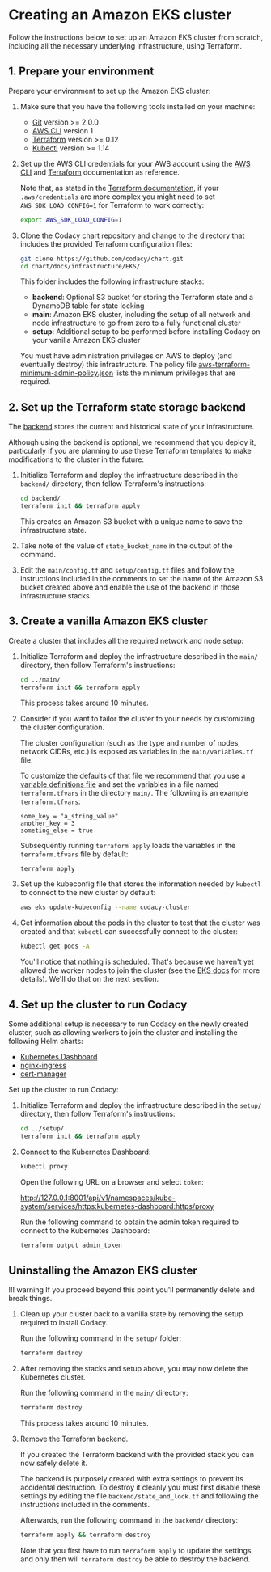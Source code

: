 # Creating an Amazon EKS cluster

Follow the instructions below to set up an Amazon EKS cluster from scratch, including all the necessary underlying infrastructure, using Terraform.

## 1. Prepare your environment

Prepare your environment to set up the Amazon EKS cluster:

1.  Make sure that you have the following tools installed on your machine:

    -   [Git](https://git-scm.com/book/en/v2/Getting-Started-Installing-Git) version >= 2.0.0
    -   [AWS CLI](https://docs.aws.amazon.com/cli/latest/userguide/install-cliv1.html) version 1
    -   [Terraform](https://learn.hashicorp.com/terraform/getting-started/install.html) version >= 0.12
    -   [Kubectl](https://kubernetes.io/docs/tasks/tools/install-kubectl/) version >= 1.14

2.  Set up the AWS CLI credentials for your AWS account using the [AWS CLI](https://docs.aws.amazon.com/polly/latest/dg/setup-aws-cli.html) and [Terraform](https://www.terraform.io/docs/providers/aws/index.html) documentation as reference.

    Note that, as stated in the [Terraform documentation](https://www.terraform.io/docs/providers/aws/index.html#shared-credentials-file), if your `.aws/credentials` are more complex you might need to set `AWS_SDK_LOAD_CONFIG=1` for Terraform to work correctly:

    ```bash
    export AWS_SDK_LOAD_CONFIG=1
    ```

3.  Clone the Codacy chart repository and change to the directory that includes the provided Terraform configuration files:

    ```bash
    git clone https://github.com/codacy/chart.git
    cd chart/docs/infrastructure/EKS/
    ```

    This folder includes the following infrastructure stacks:

    -   **backend**: Optional S3 bucket for storing the Terraform state and a DynamoDB table for state locking
    -   **main**: Amazon EKS cluster, including the setup of all network and node infrastructure to go from zero to a fully functional cluster
    -   **setup**: Additional setup to be performed before installing Codacy on your vanilla Amazon EKS cluster

    You must have administration privileges on AWS to deploy (and eventually destroy) this infrastructure. The policy file [aws-terraform-minimum-admin-policy.json](https://raw.githubusercontent.com/codacy/chart/master/docs/infrastructure/EKS/aws-terraform-minimum-admin-policy.json) lists the minimum privileges that are required.

## 2. Set up the Terraform state storage backend

The [backend](https://www.terraform.io/docs/backends/index.html) stores the current and historical state of your infrastructure.

Although using the backend is optional, we recommend that you deploy it, particularly if you are planning to use these Terraform templates to make modifications to the cluster in the future:

1.  Initialize Terraform and deploy the infrastructure described in the `backend/` directory, then follow Terraform's instructions:

    ```bash
    cd backend/
    terraform init && terraform apply
    ```

    This creates an Amazon S3 bucket with a unique name to save the infrastructure state.

2.  Take note of the value of `state_bucket_name` in the output of the command.

3.  Edit the `main/config.tf` and `setup/config.tf` files and follow the instructions included in the comments to set the name of the Amazon S3 bucket created above and enable the use of the backend in those infrastructure stacks.

## 3. Create a vanilla Amazon EKS cluster

Create a cluster that includes all the required network and node setup:

1.  Initialize Terraform and deploy the infrastructure described in the `main/` directory, then follow Terraform's instructions:

    ```bash
    cd ../main/
    terraform init && terraform apply
    ```

    This process takes around 10 minutes.

2.  Consider if you want to tailor the cluster to your needs by customizing the cluster configuration.

    The cluster configuration (such as the type and number of nodes, network CIDRs, etc.) is exposed as variables in the `main/variables.tf` file.

    To customize the defaults of that file we recommend that you use a [variable definitions file](https://www.terraform.io/docs/configuration/variables.html#variable-definitions-tfvars-files) and set the variables in a file named `terraform.tfvars` in the directory `main/`. The following is an example `terraform.tfvars`:

    ```text
    some_key = "a_string_value"
    another_key = 3
    someting_else = true
    ```

    Subsequently running `terraform apply` loads the variables in the `terraform.tfvars` file by default:

    ```bash
    terraform apply
    ```

3.  Set up the kubeconfig file that stores the information needed by `kubectl` to connect to the new cluster by default:

    ```bash
    aws eks update-kubeconfig --name codacy-cluster
    ```

4.  Get information about the pods in the cluster to test that the cluster was created and that `kubectl` can successfully connect to the cluster:

    ```bash
    kubectl get pods -A
    ```

    You'll notice that nothing is scheduled. That's because we haven't yet allowed the worker nodes to join the cluster (see the [EKS docs](https://docs.aws.amazon.com/eks/latest/userguide/add-user-role.html) for more details). We'll do that on the next section.

## 4. Set up the cluster to run Codacy

Some additional setup is necessary to run Codacy on the newly created cluster, such as allowing workers to join the cluster and installing the following Helm charts:

-   [Kubernetes Dashboard](https://kubernetes.io/docs/tasks/access-application-cluster/web-ui-dashboard/)
-   [nginx-ingress](https://github.com/helm/charts/tree/master/stable/nginx-ingress)
-   [cert-manager](https://github.com/jetstack/cert-manager)

Set up the cluster to run Codacy:

1.  Initialize Terraform and deploy the infrastructure described in the `setup/` directory, then follow Terraform's instructions:

    ```bash
    cd ../setup/
    terraform init && terraform apply
    ```

2.  Connect to the Kubernetes Dashboard:

    ```bash
    kubectl proxy
    ```

    Open the following URL on a browser and select `token`:

    <http://127.0.0.1:8001/api/v1/namespaces/kube-system/services/https:kubernetes-dashboard:https/proxy>

    Run the following command to obtain the admin token required to connect to the Kubernetes Dashboard:

    ```bash
    terraform output admin_token
    ```

## Uninstalling the Amazon EKS cluster

!!! warning
    If you proceed beyond this point you'll permanently delete and break things.

1.  Clean up your cluster back to a vanilla state by removing the setup required to install Codacy.

    Run the following command in the `setup/` folder:

    ```bash
    terraform destroy
    ```

2.  After removing the stacks and setup above, you may now delete the Kubernetes cluster.

    Run the following command in the `main/` directory:

    ```bash
    terraform destroy
    ```

    This process takes around 10 minutes.

3.  Remove the Terraform backend.

    If you created the Terraform backend with the provided stack you can now safely delete it.

    The backend is purposely created with extra settings to prevent its accidental destruction. To destroy it cleanly you must first disable these settings by editing the file `backend/state_and_lock.tf` and following the instructions included in the comments.

    Afterwards, run the following command in the `backend/` directory:

    ```bash
    terraform apply && terraform destroy
    ```

    Note that you first have to run `terraform apply` to update the settings, and only
    then will `terraform destroy` be able to destroy the backend.
